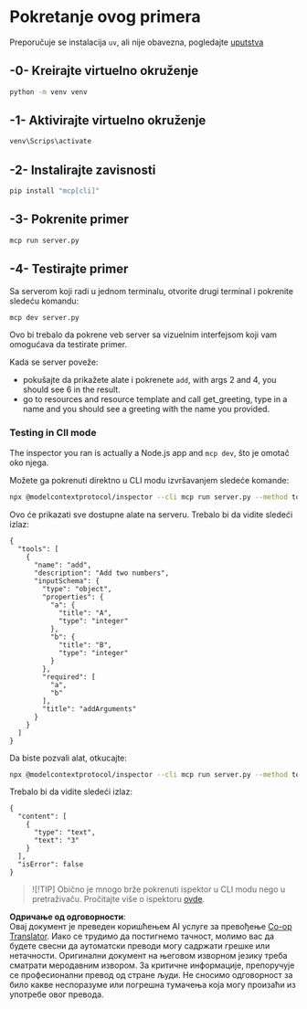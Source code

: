<!--
CO_OP_TRANSLATOR_METADATA:
{
  "original_hash": "c49dc211615eefbcd6ea6e7d9f2d4e39",
  "translation_date": "2025-05-17T09:19:58+00:00",
  "source_file": "03-GettingStarted/01-first-server/solution/python/README.md",
  "language_code": "sr"
}
-->
# Pokretanje ovog primera

Preporučuje se instalacija `uv`, ali nije obavezna, pogledajte [uputstva](https://docs.astral.sh/uv/#highlights)

## -0- Kreirajte virtuelno okruženje

```bash
python -m venv venv
```

## -1- Aktivirajte virtuelno okruženje

```bash
venv\Scrips\activate
```

## -2- Instalirajte zavisnosti

```bash
pip install "mcp[cli]"
```

## -3- Pokrenite primer

```bash
mcp run server.py
```

## -4- Testirajte primer

Sa serverom koji radi u jednom terminalu, otvorite drugi terminal i pokrenite sledeću komandu:

```bash
mcp dev server.py
```

Ovo bi trebalo da pokrene veb server sa vizuelnim interfejsom koji vam omogućava da testirate primer.

Kada se server poveže:

- pokušajte da prikažete alate i pokrenete `add`, with args 2 and 4, you should see 6 in the result.
- go to resources and resource template and call get_greeting, type in a name and you should see a greeting with the name you provided.

### Testing in ClI mode

The inspector you ran is actually a Node.js app and `mcp dev`, što je omotač oko njega.

Možete ga pokrenuti direktno u CLI modu izvršavanjem sledeće komande:

```bash
npx @modelcontextprotocol/inspector --cli mcp run server.py --method tools/list
```

Ovo će prikazati sve dostupne alate na serveru. Trebalo bi da vidite sledeći izlaz:

```text
{
  "tools": [
    {
      "name": "add",
      "description": "Add two numbers",
      "inputSchema": {
        "type": "object",
        "properties": {
          "a": {
            "title": "A",
            "type": "integer"
          },
          "b": {
            "title": "B",
            "type": "integer"
          }
        },
        "required": [
          "a",
          "b"
        ],
        "title": "addArguments"
      }
    }
  ]
}
```

Da biste pozvali alat, otkucajte:

```bash
npx @modelcontextprotocol/inspector --cli mcp run server.py --method tools/call --tool-name add --tool-arg a=1 --tool-arg b=2
```

Trebalo bi da vidite sledeći izlaz:

```text
{
  "content": [
    {
      "type": "text",
      "text": "3"
    }
  ],
  "isError": false
}
```

> ![!TIP]
> Obično je mnogo brže pokrenuti ispektor u CLI modu nego u pretraživaču.
> Pročitajte više o ispektoru [ovde](https://github.com/modelcontextprotocol/inspector).

**Одричање од одговорности**:  
Овај документ је преведен коришћењем AI услуге за превођење [Co-op Translator](https://github.com/Azure/co-op-translator). Иако се трудимо да постигнемо тачност, молимо вас да будете свесни да аутоматски преводи могу садржати грешке или нетачности. Оригинални документ на његовом изворном језику треба сматрати меродавним извором. За критичне информације, препоручује се професионални превод од стране људи. Не сносимо одговорност за било какве неспоразуме или погрешна тумачења која могу произаћи из употребе овог превода.